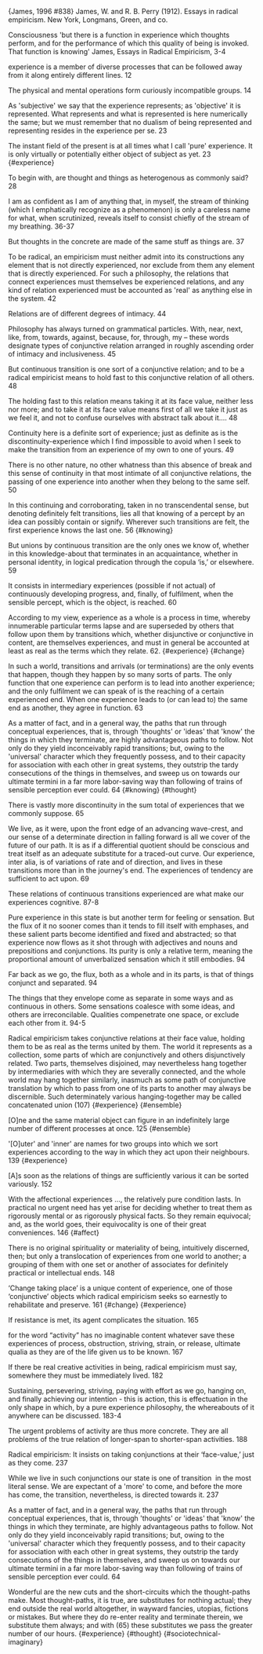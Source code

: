 ﻿{James, 1996 #838}
James, W. and R. B. Perry (1912). Essays in radical empiricism. New York, Longmans, Green, and co.

Consciousness 
'but there is a function in experience which thoughts perform, and for the performance of which this quality of being is invoked. That function is knowing' James, Essays in Radical Empiricism, 3-4

experience is a member of diverse processes that can be followed away from it along entirely different lines. 12

The physical and mental operations form curiously incompatible groups. 14

As 'subjective' we say that the experience represents; as 'objective' it is represented. What represents and what is represented is here numerically the same; but we must remember that no dualism of being represented and representing resides in the experience per se. 23

The instant field of the present is at all times what I call 'pure' experience. It is only virtually or potentially either object of subject as yet. 23 {#experience}

To begin with, are thought and things as heterogenous as commonly said? 28

I am as confident as I am of anything that, in myself, the stream of thinking (which I emphatically recognize as a phenomenon) is only a careless name for what, when scrutinized, reveals itself to consist chiefly of the stream of my breathing. 36-37 

But thoughts in the concrete are made of the same stuff as things are. 37

To be radical, an empiricism must neither admit into its constructions any element that is not directly experienced, nor exclude from them any element that is directly experienced. For such a philosophy, the relations that connect experiences must themselves be experienced relations, and any kind of relation experienced must be accounted as 'real' as anything else in the system. 42

Relations are of different degrees of intimacy. 44

Philosophy has always turned on grammatical particles. With, near, next, like, from, towards, against, because, for, through, my – these words designate types of conjunctive relation arranged in roughly ascending order of intimacy and inclusiveness. 45

But continuous transition is one sort of a conjunctive relation; and to be a radical empiricist means to hold fast to this conjunctive relation of all others. 48

The holding fast to this relation means taking it at its face value, neither less nor more; and to take it at its face value means first of all we take it just as we feel it, and not to confuse ourselves with abstract talk about it.... 48

Continuity here is a definite sort of experience; just as definite as is the discontinuity-experience which I find impossible to avoid when I seek to make the transition from an experience of my own to one of yours. 49

There is no other nature,  no other whatness than this absence of break and this sense of continuity in that most intimate of all conjunctive relations, the passing of one experience into another when they belong to the same self. 50

In this continuing and corroborating, taken in no transcendental sense, but denoting definitely felt transitions, lies all that knowing of a percept by an idea can possibly contain or signify.  Wherever such transitions are felt, the first experience knows the last one. 56 {#knowing}

But unions by continuous transition are the only ones we know of, whether in this knowledge-about that terminates in an acquaintance, whether in personal identity, in logical predication through the copula ‘is,’ or elsewhere. 59

It consists in intermediary experiences (possible if not actual) of continuously developing progress, and, finally, of fulfilment, when the sensible percept, which is the object, is reached. 60

According to my view, experience as a whole is a process in time, whereby innumerable particular terms lapse and are superseded by others that follow upon them by transitions which, whether disjunctive or conjunctive in content, are themselves experiences, and must in general be accounted at least as real as the terms which they relate. 62. {#experience} {#change}

 In such a world, transitions and arrivals (or terminations) are the only events that happen, though they happen by so many sorts of parts. The only function that one experience can perform is to lead into another experience; and the only fulfilment we can speak of is the reaching of a certain experienced end. When one experience leads to (or can lead to) the same end as another, they agree in function. 63 
 
As a matter of fact, and in a general way, the paths that run through conceptual experiences, that is, through 'thoughts' or 'ideas' that 'know' the things in which they terminate, are highly advantageous paths to follow. Not only do they yield inconceivably rapid transitions; but, owing to the 'universal' character which they frequently possess, and to their capacity for association with each other in great systems, they outstrip the tardy consecutions of the things in themselves, and sweep us on towards our ultimate termini in a far more labor-saving way than following of trains of sensible perception ever could. 64 {#knowing} {#thought}

There is vastly more discontinuity in the sum total of experiences that we commonly suppose. 65

We live, as it were, upon the front edge of an advancing wave-crest, and our sense of a determinate direction in falling forward is all we cover of the future of our path. It is as if a differential quotient should be conscious and treat itself as an adequate substitute for a traced-out curve. Our experience, inter alia, is of variations of rate and of direction, and lives in these transitions more than in the journey's end.  The experiences of tendency are sufficient to act upon. 69

These relations of continuous transitions experienced are what make our experiences cognitive. 87-8

Pure experience in this state is but another term for feeling or sensation. But the flux of it no sooner comes than it tends to fill itself with emphases, and these salient parts become identified and fixed and abstracted; so that experience now flows as it shot through with adjectives and nouns and prepositions and conjunctions. Its purity is only a relative term, meaning the proportional amount of unverbalized sensation which it still embodies. 94

Far back as we go, the flux, both as a whole and in its parts, is that of things conjunct and separated. 94

The things that they envelope come as separate in some ways and as continuous in others. Some sensations coalesce with some ideas, and others are irreconcilable. Qualities compenetrate one space, or exclude each other from it. 94-5

Radical empiricism takes conjunctive relations at their face value, holding them to be as real as the terms united by them. The world it represents as a collection, some parts of which are conjunctively and others disjunctively related. Two parts, themselves disjoined, may nevertheless hang together by intermediaries with which they are severally connected, and the whole world may hang together similarly, inasmuch as some path of conjunctive translation by which to pass from one of its parts to another may always be discernible. Such determinately various hanging-together may be called concatenated union (107) {#experience} {#ensemble}


[O]ne and the same material object can figure in an indefinitely large number of different processes at once. 125 {#ensemble}

'[O]uter' and 'inner' are names for two groups into which we sort experiences according to the way in which they act upon their neighbours. 139 {#experience}

[A]s soon as the relations of things are sufficiently various it can be sorted variously. 152

With the affectional experiences ..., the relatively pure condition lasts. In practical no urgent need has yet arise for deciding whether to treat them as rigorously mental or as rigorously physical facts. So they remain equivocal; and, as the world goes, their equivocality is one of their great conveniences. 146 {#affect}

There is no original spirituality or materiality of being, intuitively discerned, then; but only a translocation of experiences from one world to another; a grouping of them with one set or another of associates for definitely practical or intellectual ends. 148

‘Change taking place’ is a unique content of experience, one of those ‘conjunctive’ objects which radical empiricism seeks so earnestly to rehabilitate and preserve. 161 {#change} {#experience}

If resistance is met, its agent complicates the situation. 165

for the word “activity” has no imaginable content whatever save these experiences of process, obstruction, striving, strain, or release, ultimate qualia  as they are of the life given us to be known. 167

If there be real creative activities in being, radical empiricism must say, somewhere they must be immediately lived. 182

Sustaining, persevering, striving, paying with effort as we go, hanging on, and finally achieving our intention - this is  action, this is  effectuation in the only shape in which, by a pure experience philosophy, the whereabouts of it anywhere can be discussed. 183-4

The urgent problems of activity are thus more concrete. They are all problems of the true relation of longer-span to shorter-span activities. 188

Radical empiricism: It insists on taking conjunctions at their ‘face-value,’ just as they come. 237

While we live in such conjunctions our state is one of transition  in the most literal sense. We are expectant of a 'more' to come, and before the more has come, the transition, nevertheless, is directed towards  it. 237

As a matter of fact, and in a general way, the paths that run through conceptual experiences, that is, through 'thoughts' or 'ideas' that 'know' the things in which they terminate, are highly advantageous paths to follow. Not only do they yield inconceivably rapid transitions; but, owing to the 'universal' character which they frequently possess, and to their capacity for association with each other in great systems, they outstrip the tardy consecutions of the things in themselves, and sweep us on towards our ultimate termini in a far more labor-saving way than following of trains of sensible perception ever could. 64

Wonderful are the new cuts and the short-circuits which the thought-paths make. Most thought-paths, it is true, are substitutes for nothing actual; they end outside the real world altogether, in wayward fancies, utopias, fictions or mistakes. But where they do re-enter reality and terminate therein, we substitute them always; and with (65) these substitutes we pass the greater number of our hours. {#experience} {#thought} {#sociotechnical-imaginary}
